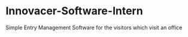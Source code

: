 # Innovacer-Software-Intern
Simple Entry Management Software for the visitors which visit an office
